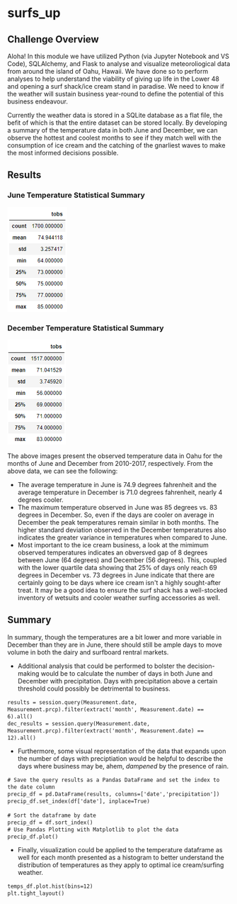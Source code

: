 # surfs_up

## Challenge Overview
Aloha! In this module we have utilized Python (via Jupyter Notebook and VS Code), SQLAlchemy, and Flask to analyse and visualize meteoroliogical data from around the island of Oahu, Hawaii. We have done so to perform analyses to help understand the viability of giving up life in the Lower 48 and opening a surf shack/ice cream stand in paradise. We need to know if the weather will sustain business year-round to define the potential of this business endeavour.

Currently the weather data is stored in a SQLite database as a flat file, the befit of which is that the entire dataset can be stored locally. By developing a summary of the temperature data in both June and December, we can observe the hottest and coolest months to see if they match well with the consumption of ice cream and the catching of the gnarliest waves to make the most informed decisions possible.

## Results
### June Temperature Statistical Summary
![June Temperature Data](resources/June_tobs.png)

### December Temperature Statistical Summary
![December Temperature Data](resources/December_tobs.png)

The above images present the observed temperature data in Oahu for the months of June and December from 2010-2017, respectively. From the above data, we can see the following:
- The average temperature in June is 74.9 degrees fahrenheit and the average temperature in December is 71.0 degrees fahrenheit, nearly 4 degrees cooler.
- The maximum temperature observed in June was 85 degrees vs. 83 degrees in December. So, even if the days are cooler on average in December the peak temperatures remain similar in both months. The higher standard deviation observed in the December temperatures also indicates the greater variance in temperatures when compared to June.
- Most important to the ice cream business, a look at the mimimum observed temperatures indicates an obversved gap of 8 degrees between June (64 degrees) and December (56 degrees). This, coupled with the lower quartile data showing that 25% of days only reach 69 degrees in December vs. 73 degrees in June indicate that there are certainly going to be days where ice cream isn't a highly sought-after treat. It may be a good idea to ensure the surf shack has a well-stocked inventory of wetsuits and cooler weather surfing accessories as well.

## Summary
In summary, though the temperatures are a bit lower and more variable in December than they are in June, there should still be ample days to move volume in both the dairy and surfboard rentral markets. 

- Additional analysis that could be performed to bolster the decision-making would be to calculate the number of days in both June and December with precipitation. Days with precipitation above a certain threshold could possibly be detrimental to business.
```
results = session.query(Measurement.date, Measurement.prcp).filter(extract('month', Measurement.date) == 6).all()
dec_results = session.query(Measurement.date, Measurement.prcp).filter(extract('month', Measurement.date) == 12).all()
```
- Furthermore, some visual representation of the data that expands upon the number of days with preciptiation would be helpful to describe the days where business may be, ahem, _dampened_ by the presence of rain. 
```
# Save the query results as a Pandas DataFrame and set the index to the date column
precip_df = pd.DataFrame(results, columns=['date','precipitation'])
precip_df.set_index(df['date'], inplace=True)

# Sort the dataframe by date
precip_df = df.sort_index()
# Use Pandas Plotting with Matplotlib to plot the data
precip_df.plot()
```
- Finally, visualization could be applied to the temperature dataframe as well for each month presented as a histogram to better understand the distribution of temperatures as they apply to optimal ice cream/surfing weather.
```
temps_df.plot.hist(bins=12)
plt.tight_layout()
```
